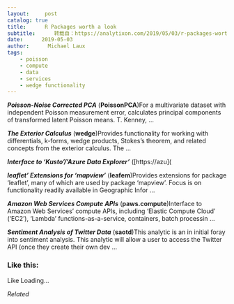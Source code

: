 ```yaml
---
layout:     post
catalog: true
title:      R Packages worth a look
subtitle:      转载自：https://analytixon.com/2019/05/03/r-packages-worth-a-look-1504/
date:      2019-05-03
author:      Michael Laux
tags:
    - poisson
    - compute
    - data
    - services
    - wedge functionality
---
```


***Poisson-Noise Corrected PCA*** (**PoissonPCA**)For a multivariate dataset with independent Poisson measurement error, calculates principal components of transformed latent Poisson means. T. Kenney, …

***The Exterior Calculus*** (**wedge**)Provides functionality for working with differentials, k-forms, wedge products, Stokes’s theorem, and related concepts from the exterior calculus. The …

***Interface to ‘Kusto’/’Azure Data Explorer’*** ([https://azu](

***leaflet’ Extensions for ‘mapview’*** (**leafem**)Provides extensions for package ‘leaflet’, many of which are used by package ‘mapview’. Focus is on functionality readily available in Geographic Infor …

***Amazon Web Services Compute APIs*** (**paws.compute**)Interface to Amazon Web Services’ compute APIs, including ‘Elastic Compute Cloud’ (‘EC2’), ‘Lambda’ functions-as-a-service, containers, batch processin …

***Sentiment Analysis of Twitter Data*** (**saotd**)This analytic is an in initial foray into sentiment analysis. This analytic will allow a user to access the Twitter API (once they create their own dev …





### Like this:

Like Loading...


*Related*

